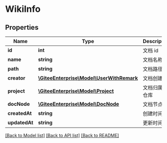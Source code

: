 # WikiInfo

## Properties
Name | Type | Description | Notes
------------ | ------------- | ------------- | -------------
**id** | **int** | 文档 id | [optional] 
**name** | **string** | 文档名称 | [optional] 
**path** | **string** | 文档路径 | [optional] 
**creator** | [**\GiteeEnterprise\Model\UserWithRemark**](UserWithRemark.md) | 文档创建者 | [optional] 
**project** | [**\GiteeEnterprise\Model\Project**](Project.md) | 文档归属的仓库 | [optional] 
**docNode** | [**\GiteeEnterprise\Model\DocNode**](DocNode.md) | 文档节点 | [optional] 
**createdAt** | **string** | 创建时间 | [optional] 
**updatedAt** | **string** | 更新时间 | [optional] 

[[Back to Model list]](../../README.md#documentation-for-models) [[Back to API list]](../../README.md#documentation-for-api-endpoints) [[Back to README]](../../README.md)


